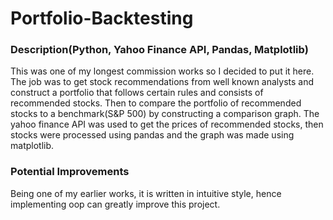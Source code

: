 # Portfolio-Backtesting

### Description(Python, Yahoo Finance API, Pandas, Matplotlib)
This was one of my longest commission works so I decided to put it here. The job was to get stock recommendations from well known analysts and construct a portfolio that follows certain rules and consists of recommended stocks. Then to compare the portfolio of recommended stocks to a benchmark(S&P 500) by constructing a comparison graph. The yahoo finance API was used to get the prices of recommended stocks, then stocks were processed using pandas and the graph was made using matplotlib. 

### Potential Improvements
Being one of my earlier works, it is written in intuitive style, hence implementing oop can greatly improve this project.
